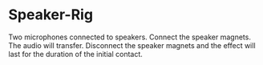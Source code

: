 # Speaker-Rig
Two microphones connected to speakers. Connect the speaker magnets. The audio will transfer. Disconnect the speaker magnets and the effect will last for the duration of the initial contact.

